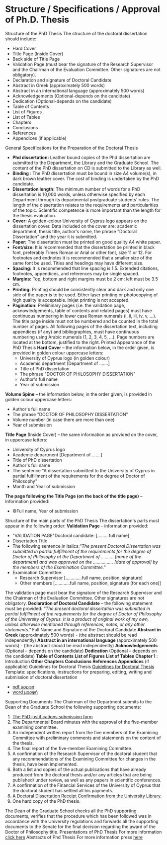# Structure / Specifications / Approval of Ph.D. Thesis
Structure of the PhD Thesis
The structure of the doctoral dissertation should include:
  * Hard Cover
  * Title Page (Inside Cover)
  * Back side of Title Page
  * Validation Page (must bear the signature of the Research Supervisor and the Chairman of the Evaluation Committee. Other signatures are not obligatory).
  * Declaration and signature of Doctoral Candidate
  * Abstract in Greek (approximately 500 words)
  * Abstract in an international language (approximately 500 words)
  * Acknowledgements (Optional-depends on the candidate)
  * Dedication (Optional-depends on the candidate)
  * Table of Contents
  * List of Figures
  * List of Tables
  * Chapters
  * Conclusions
  * References
  * Appendices (if applicable)


General Specifications for the Preparation of the Doctoral Thesis
* **Phd dissertation:** Leather bound copies of the Phd dissertation are submitted to the Department, the Library and the Graduate School. The content of the PhD dissertation on CD is submitted to the Library as well.
* **Binding** : The PhD dissertation must be bound in size A4 volume(s), in dark brown leather cover. The cost of binding is undertaken by the PhD candidate.
* **Dissertation length:** The minimum number of words for a PhD dissertation is 10,000 words, unless otherwise specified by each Department through its departmental postgraduate students' rules. The length of the dissertation relates to the requirements and particularities of the topic. Scientific competence is more important than the length for the thesis evaluation.
* **Cover:** A golden-colour University of Cyprus logo appears on the dissertation cover. Data included on the cover are: academic department, thesis title, author's name, the phrase "Doctoral Dissertation" and the year it is submitted.
* **Paper:** The dissertation must be printed on good quality A4 white paper.
* **Font/size:** It is recommended that the dissertation be printed in black font, preferably Times Roman or Arial or other font, size 11 or 12. For footnotes and endnotes it is recommended that a smaller size of the same font be used. Titles and headings may have different size.
* **Spacing:** It is recommended that line spacing is 1.5. Extended citations, footnotes, appendices, and references may be single spaced.
* **Margins:** Top, bottom and right margins must be 2 cm; left must be 3.5 cm.
* **Printing:** Printing should be consistently clear and dark and only one side of the paper is to be used. Either laser printing or photocopying of high quality is acceptable. Inkjet printing is not accepted.
* **Pagination:** Preliminary pages (i.e. the validation page, acknowledgements, table of contents and related pages) must have continuous numbering in lower case Roman numerals (i, ii, iii, iv, v, ...). The title page inside must not be numbered and be counted in the total number of pages. All following pages of the dissertation text, including appendices (if any) and bibliographies, must have continuous numbering using Arabic numerals (1, 2, 3, 4, 5, ...). Page numbers are located at the bottom, justified to the right.
Printed Appearance of the PhD Thesis
**Hard Cover** – the information below, in the order given, is provided in golden colour uppercase letters:
  * University of Cyprus logo (in golden colour)
  * Academic department [Department of .......]
  * Title of PhD dissertation
  * The phrase "DOCTOR OF PHILOSOPHY DISSERTATION"
  * Author's full name
  * Year of submission


**Volume Spine** – the information below, in the order given, is provided in golden colour uppercase letters:
  * Author's full name
  * The phrase "DOCTOR OF PHILOSOPHY DISSERTATION"
  * Volume number (in case there are more than one)
  * Year of submission


**Title Page** (Inside Cover) – the same information as provided on the cover, in uppercase letters:
  * University of Cyprus logo
  * Academic department [Department of .......]
  * Title of PhD dissertation
  * Author's full name
  * The sentence "A dissertation submitted to the University of Cyprus in partial fulfillment of the requirements for the degree of Doctor of Philosophy"
  * Month and Year of submission


**The page following the Title Page (on the back of the title page)** – Information provided:
  * ©Full name, Year of submission


Structure of the main parts of the PhD Thesis
The dissertation's parts must appear in the following order:
**Validation Page** – information provided:
  * "VALIDATION PAGE"Doctoral candidate: [.........full name]
  * Dissertation Title
  * The following sentence in italics:_"The present Doctoral Dissertation was submitted in partial fulfillment of the requirements for the degree of Doctor of Philosophy at the Department of .......... [name of the department] and was approved on the ................ [date of approval] by the members of the Examination Committee."_
  * Examination Committee: 
    * Research Supervisor [.............full name, position, signature]
    * Other members [............full name, position, signature (for each one)]


The validation page must bear the signature of the Research Supervisor and the Chairman of the Evaluation Committee. Other signatures are not obligatory.
**Declaration of Doctoral Candidate** – the following statement must be provided:
_"The present doctoral dissertation was submitted in partial fulfillment of the requirements for the degree of Doctor of Philosophy of the University of Cyprus. It is a product of original work of my own, unless otherwise mentioned through references, notes, or any other statements."_
Full Name and Signature of the Doctoral Candidate
**Abstract in Greek** (approximately 500 words) - (the abstract should be read independently)
**Abstract in an international language** (approximately 500 words) - (the abstract should be read independently)
**Acknowledgements** (Optional – depends on the candidate)
**Dedication** (Optional – depends on the candidate)
**Table of Contents**
**List of Figures**
**List of Tables**
**Chapter 1** : Introduction
**Other Chapters**
**Conclusions**
**References**
**Appendices** (if applicable)
Guidelines for Doctoral Thesis
[Guidelines for Doctoral Thesis](https://www.ucy.ac.cy/graduateschool/wp-content/uploads/sites/45/2023/10/Guidelines-for-Doctoral-Thesis-FINAL-Oct-2023.pdf)
Template: specifications, instructions for preparing, editing, writing and submission of doctoral dissertation
  * [pdf μορφή](https://www.ucy.ac.cy/graduateschool/wp-content/uploads/sites/45/2022/01/PhD_diatrives-genikes_odigies-english-revised_June_2017-1.pdf)
  * [ word μορφή](https://www.ucy.ac.cy/graduateschool/wp-content/uploads/sites/45/2022/01/PhD_diatrives-genikes_odigies-english-revised_June_2017.doc)


Supporting Documents
The Chairman of the Department submits to the Dean of the Graduate School the following supporting documents:
  1. [The PhD justifications submission form](https://www.ucy.ac.cy/graduateschool/wp-content/uploads/sites/45/2023/12/entypo_ipovolis_dikeologitikon_PhD_ENG_08122023.pdf)
  2. The Departmental Board minutes with the approval of the five-member examining committee.
  3. An independent written report from the five members of the Examining Committee with preliminary comments and statements on the content of the thesis.
  4. The final report of the five-member Examining Committee.
  5. A confirmation of the Research Supervisor of the doctoral student that any recommendations of the Examining Committee for changes in the thesis, have been implemented.
  6. Both a list and copies of the actual publications that have already produced from the doctoral thesis and/or any articles that are being published/ under review, as well as any papers in scientific conferences.
  7. A confirmation of the Financial Services of the University of Cyprus that the doctoral student has settled all his payments.
  8. [A Doctoral Dissertation Receipt Confirmation from the University Library.](http://library.ucy.ac.cy/en/services/thesis-submission-guide)
  9. One hard copy of the PhD thesis.


The Dean of the Graduate School checks all the PhD supporting documents, verifies that the procedure which has been followed was in accordance with the University regulations and forwards all the supporting documents to the Senate for the final decision regarding the award of the Doctor of Philosophy title. 
Presentations of PhD Thesis
For more information [click here](https://www.ucy.ac.cy/graduateschool/presentation-of-phd-thesis/)
Abstracts of Phd Thesis
For more information press [here](https://www.ucy.ac.cy/graduateschool/abstracts-of-phd-dissertations/?lang=en)
